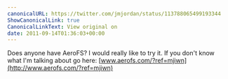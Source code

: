 ```yaml
---
canonicalURL: https://twitter.com/jmjordan/status/113788065499193344
ShowCanonicalLink: true
CanonicalLinkText: View original on
date: 2011-09-14T01:36:03+00:00
---
```

Does anyone have AeroFS? I would really like to try it. If you don't know what I'm talking about go here: [www.aerofs.com/?ref=mjiwn](http://www.aerofs.com/?ref=mjiwn)